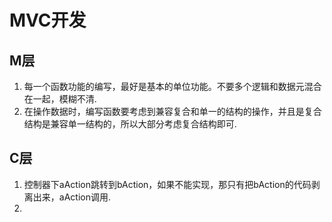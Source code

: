 # MVC开发
## M层
1. 每一个函数功能的编写，最好是基本的单位功能。不要多个逻辑和数据元混合在一起，模糊不清.
2. 在操作数据时，编写函数要考虑到兼容复合和单一的结构的操作，并且是复合结构是兼容单一结构的，所以大部分考虑复合结构即可.

## C层
1. 控制器下aAction跳转到bAction，如果不能实现，那只有把bAction的代码剥离出来，aAction调用.
2. 